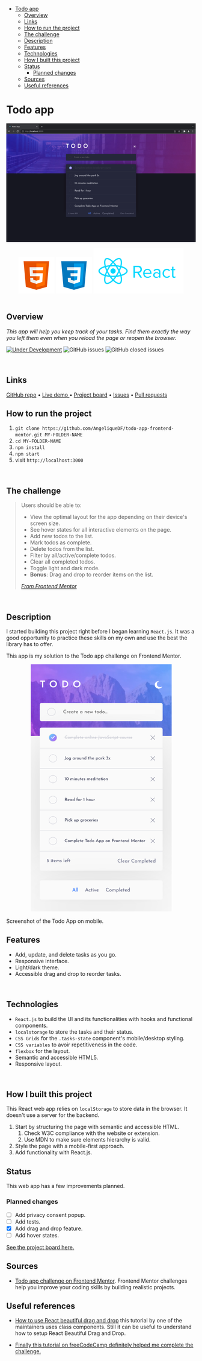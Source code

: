 - [Todo app](#todo-app)
  - [Overview](#overview)
  - [Links](#links)
  - [How to run the project](#how-to-run-the-project)
  - [The challenge](#the-challenge)
  - [Description](#description)
  - [Features](#features)
  - [Technologies](#technologies)
  - [How I built this project](#how-i-built-this-project)
  - [Status](#status)
    - [Planned changes](#planned-changes)
  - [Sources](#sources)
  - [Useful references](#useful-references)

# Todo app

![Screen shot of the todo app](./src/images/screenshot.png)

<div align="center">
  <img src="./src/images/logo-html5.svg">
  <img src="./src/images/logo-css3.svg">
  <img src="./src/images/logo-reactjs.svg">
  <!-- <img src="./src/images/logo-jestjs-large.svg">
  <img src="./src/images/logo-cypress.png" style="width:72px; height:24px"> -->
</div>

<br />

## Overview

*This app will help you keep track of your tasks. Find them exactly the way you left them even when you reload the page or reopen the browser.*

[![Under Development](https://img.shields.io/badge/under-development-orange.svg)]() ![GitHub issues](https://img.shields.io/github/issues/AngeliqueDF/todo-app-frontend-mentor) ![GitHub closed issues](https://img.shields.io/github/issues-closed/AngeliqueDF/todo-app-frontend-mentor?color=green)

<br />

## Links

<p>
<a href="https://github.com/AngeliqueDF/todo-app-frontend-mentor">GitHub repo</a> • <a href="/.github/CONTRIBUTING.md">Live demo </a> • <a href="https://github.com/AngeliqueDF/todo-app-frontend-mentor/projects">Project board</a> • <a href="https://github.com/AngeliqueDF/todo-app-frontend-mentor/issues?q=">Issues</a> • <a href="https://github.com/AngeliqueDF/todo-app-frontend-mentor/pulls?q=">Pull requests</a>
</p>

## How to run the project

1. ``git clone https://github.com/AngeliqueDF/todo-app-frontend-mentor.git MY-FOLDER-NAME``
2. ``cd MY-FOLDER-NAME``
3. ``npm install``
4. `` npm start ``
5. visit ``http://localhost:3000``

<br />

## The challenge 

> Users should be able to:
> - View the optimal layout for the app depending on their device's screen size.
> - See hover states for all interactive elements on the page.
> - Add new todos to the list.
> - Mark todos as complete.
> - Delete todos from the list.
> - Filter by all/active/complete todos.
> - Clear all completed todos.
> - Toggle light and dark mode.
> - **Bonus**: Drag and drop to reorder items on the list.
>
> *[From Frontend Mentor](https://www.frontendmentor.io/challenges/todo-app-Su1_KokOW)*

<br />


## Description

I started building this project right before I began learning ``React.js``. It was a good opportunity to practice these skills on my own and use the best the library has to offer.

This app is my solution to the Todo app challenge on Frontend Mentor.

<p align="center">
<img src="./src/images/screenshot-mobile.png" width="375px" height="656px" style="margin: 0 auto;" alt="Screenshot of the order summary component on mobile.">
</p>
Screenshot of the Todo App on mobile.

## Features

- Add, update, and delete tasks as you go.
- Responsive interface.
- Light/dark theme.
- Accessible drag and drop to reorder tasks.

<br />

## Technologies

- ``React.js`` to build the UI and its functionalities with hooks and functional components.
- ``localstorage`` to store the tasks and their status.
- ``CSS Grids`` for the ``.tasks-state`` component's mobile/desktop styling.
- ``CSS variables`` to avoir repetitiveness in the code.
- ``flexbox`` for the layout.
- Semantic and accessible HTML5.
- Responsive layout.

<br />

## How I built this project

This React web app relies on ``localStorage`` to store data in the browser. It doesn't use a server for the backend.

1. Start by structuring the page with semantic and accessible HTML.
   1. Check W3C compliance with the website or extension.
   2. Use MDN to make sure elements hierarchy is valid.
2. Style the page with a mobile-first approach.
3. Add functionality with React.js.

<!-- [Visit my portfolio site, to see how I managed the challenges I faced while building this app.](https://adf.dev) -->

## Status

This web app has a few improvements planned.

### Planned changes

- [ ] Add privacy consent popup.
- [ ] Add tests.
- [x] Add drag and drop feature.
- [ ] Add hover states.

[See the project board here.](https://github.com/AngeliqueDF/todo-app-frontend-mentor/projects)

## Sources

- [Todo app challenge on Frontend Mentor](https://www.frontendmentor.io/challenges/todo-app-Su1_KokOW). Frontend Mentor challenges help you improve your coding skills by building realistic projects.

## Useful references

- [How to use React beautiful drag and drop](https://egghead.io/lessons/react-create-and-style-a-list-of-data-with-react) this tutorial by one of the maintainers uses class components. Still it can be useful to understand how to setup React Beautiful Drag and Drop.

- [Finally this tutorial on freeCodeCamp definitely helped me complete the challenge.](https://www.freecodecamp.org/news/how-to-add-drag-and-drop-in-react-with-react-beautiful-dnd/)